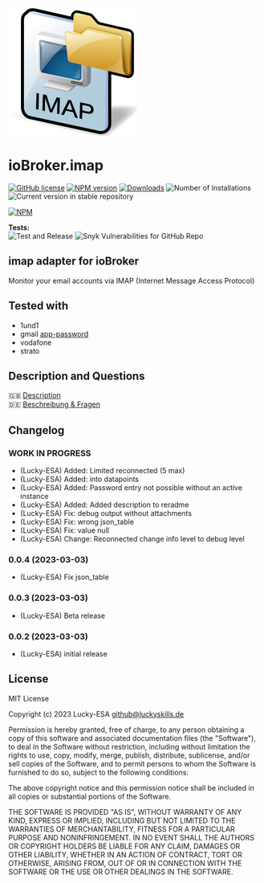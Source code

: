 ![Logo](admin/imap.png)

# ioBroker.imap

[![GitHub license](https://img.shields.io/github/license/Lucky-ESA/ioBroker.imap)](https://github.com/Lucky-ESA/ioBroker.imap/blob/main/LICENSE)
[![NPM version](https://img.shields.io/npm/v/iobroker.imap.svg)](https://www.npmjs.com/package/iobroker.imap)
[![Downloads](https://img.shields.io/npm/dm/iobroker.imap.svg)](https://www.npmjs.com/package/iobroker.imap)
![Number of Installations](https://iobroker.live/badges/imap-installed.svg)
![Current version in stable repository](https://iobroker.live/badges/imap-stable.svg)

[![NPM](https://nodei.co/npm/iobroker.imap.png?downloads=true)](https://nodei.co/npm/iobroker.imap/)

**Tests:** </br>
![Test and Release](https://github.com/Lucky-ESA/ioBroker.imap/workflows/Test%20and%20Release/badge.svg)
![Snyk Vulnerabilities for GitHub Repo](https://img.shields.io/snyk/vulnerabilities/github/Lucky-ESA/ioBroker.imap)

## imap adapter for ioBroker

Monitor your email accounts via IMAP (Internet Message Access Protocol)

## Tested with

-   1und1
-   gmail [app-password](https://support.google.com/mail/answer/185833?hl=de)
-   vodafone
-   strato

## Description and Questions

🇬🇧 [Description](/docs/en/README.md)</br>
🇩🇪 [Beschreibung & Fragen](https://forum.iobroker.net/topic/63400/test-adapter-iobroker-imap-v0-0-1-github)

## Changelog

<!--
    Placeholder for the next version (at the beginning of the line):
    ### **WORK IN PROGRESS**
-->

### **WORK IN PROGRESS**

-   (Lucky-ESA) Added: Limited reconnected (5 max)
-   (Lucky-ESA) Added: into datapoints
-   (Lucky-ESA) Added: Password entry not possible without an active instance
-   (Lucky-ESA) Added: Added description to reradme
-   (Lucky-ESA) Fix: debug output without attachments
-   (Lucky-ESA) Fix: wrong json_table
-   (Lucky-ESA) Fix: value null
-   (Lucky-ESA) Change: Reconnected change info level to debug level

### 0.0.4 (2023-03-03)

-   (Lucky-ESA) Fix json_table

### 0.0.3 (2023-03-03)

-   (Lucky-ESA) Beta release

### 0.0.2 (2023-03-03)

-   (Lucky-ESA) initial release

## License

MIT License

Copyright (c) 2023 Lucky-ESA <github@luckyskills.de>

Permission is hereby granted, free of charge, to any person obtaining a copy
of this software and associated documentation files (the "Software"), to deal
in the Software without restriction, including without limitation the rights
to use, copy, modify, merge, publish, distribute, sublicense, and/or sell
copies of the Software, and to permit persons to whom the Software is
furnished to do so, subject to the following conditions:

The above copyright notice and this permission notice shall be included in all
copies or substantial portions of the Software.

THE SOFTWARE IS PROVIDED "AS IS", WITHOUT WARRANTY OF ANY KIND, EXPRESS OR
IMPLIED, INCLUDING BUT NOT LIMITED TO THE WARRANTIES OF MERCHANTABILITY,
FITNESS FOR A PARTICULAR PURPOSE AND NONINFRINGEMENT. IN NO EVENT SHALL THE
AUTHORS OR COPYRIGHT HOLDERS BE LIABLE FOR ANY CLAIM, DAMAGES OR OTHER
LIABILITY, WHETHER IN AN ACTION OF CONTRACT, TORT OR OTHERWISE, ARISING FROM,
OUT OF OR IN CONNECTION WITH THE SOFTWARE OR THE USE OR OTHER DEALINGS IN THE
SOFTWARE.
